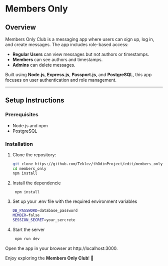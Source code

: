 # Members Only

## Overview
Members Only Club is a messaging app where users can sign up, log in, and create messages. The app includes role-based access:
- **Regular Users** can view messages but not authors or timestamps.
- **Members** can see authors and timestamps.
- **Admins** can delete messages.

Built using **Node.js**, **Express.js**, **Passport.js**, and **PostgreSQL**, this app focuses on user authentication and role management.

---

## Setup Instructions

### Prerequisites
- Node.js and npm
- PostgreSQL

### Installation
1. Clone the repository:
   ```bash
   git clone https://github.com/Teklez/thOdinProject/edit/members_only
   cd members_only
   npm install
2. Install the dependencie
   ```bash
    npm install

3. Set up your .env file with the required environment variables
   ``` bash
   DB_PASSWORD=database_password
   MEMBER=false
   SESSION_SECRET=your_sercrete
4. Start the server
   ``` bash
    npm run dev
Open the app in your browser at http://localhost:3000.


Enjoy exploring the **Members Only Club**! 🎉

